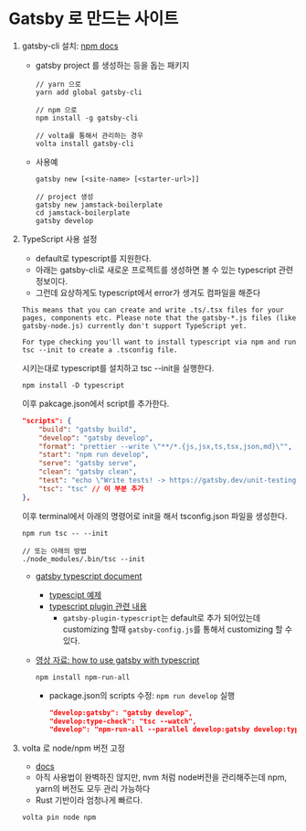 # Gatsby 로 만드는 사이트

1. gatsby-cli 설치: [npm docs](https://www.npmjs.com/package/gatsby-cli)
   - gatsby project 를 생성하는 등을 돕는 패키지
       ```
       // yarn 으로 
       yarn add global gatsby-cli

       // npm 으로
       npm install -g gatsby-cli

       // volta를 통해서 관리하는 경우
       volta install gatsby-cli
       ```

   - 사용예
       ```
       gatsby new [<site-name> [<starter-url>]]

       // project 생성
       gatsby new jamstack-boilerplate
       cd jamstack-boilerplate
       gatsby develop
       ```


2. TypeScript 사용 설정
   - default로 typescript를 지원한다.
   - 아래는 gatsby-cli로 새로운 프로젝트를 생성하면 볼 수 있는 typescript 관련 정보이다. 
   - 그런데 요상하게도 typescript에서 error가 생겨도 컴파일을 해준다
  
   ```
   This means that you can create and write .ts/.tsx files for your pages, components etc. Please note that the gatsby-*.js files (like gatsby-node.js) currently don't support TypeScript yet.

   For type checking you'll want to install typescript via npm and run tsc --init to create a .tsconfig file.
   ```

   시키는대로 typescript를 설치하고 tsc --init을 실행한다. 

   ```
   npm install -D typescript
   ```

   이후 pakcage.json에서 script를 추가한다. 

   ```json
   "scripts": {
       "build": "gatsby build",
       "develop": "gatsby develop",
       "format": "prettier --write \"**/*.{js,jsx,ts,tsx,json,md}\"",
       "start": "npm run develop",
       "serve": "gatsby serve",
       "clean": "gatsby clean",
       "test": "echo \"Write tests! -> https://gatsby.dev/unit-testing\" && exit 1",
       "tsc": "tsc" // 이 부분 추가
   },
   ```

   이후 terminal에서 아래의 명령어로 init을 해서 tsconfig.json 파일을 생성한다. 

   ```
   npm run tsc -- --init 

   // 또는 아래의 방법
   ./node_modules/.bin/tsc --init
   ```

   - [gatsby typescript document](https://www.gatsbyjs.com/docs/how-to/custom-configuration/typescript/)
     - [typescipt 예제](https://github.com/gatsbyjs/gatsby/tree/master/examples/using-typescript)
     - [typescript plugin 관련 내용](https://www.gatsbyjs.com/plugins/gatsby-plugin-typescript/)
       - `gatsby-plugin-typescript`는 default로 추가 되어있는데 customizing 할때  `gatsby-config.js`를 통해서 customizing 할 수 있다. 
  
   - [영상 자료: how to use gatsby with typescript](https://www.youtube.com/watch?v=Mf8eqNrcZDw&ab_channel=ProgressiveDev)  
        ```
        npm install npm-run-all
        ```

        - package.json의 scripts 수정: `npm run develop` 실행
            ```json
            "develop:gatsby": "gatsby develop",
            "develop:type-check": "tsc --watch",
            "develop": "npm-run-all --parallel develop:gatsby develop:type-check",
            ```

3. volta 로 node/npm 버전 고정
   - [docs](https://docs.volta.sh/guide/)
   - 아직 사용법이 완벽하진 않지만, nvm 처럼 node버전을 관리해주는데 npm, yarn의 버전도 모두 관리 가능하다
   - Rust 기반이라 엄청나게 빠르다.
     
   ```
   volta pin node npm
   ```